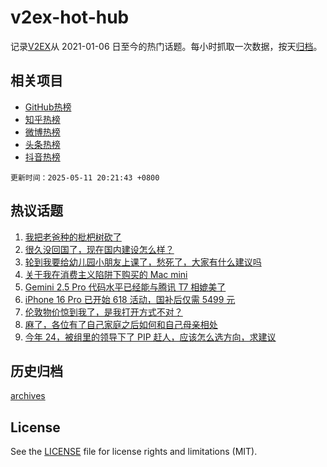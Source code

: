 # v2ex-hot-hub

 记录[V2EX](https://www.v2ex.com/)从 2021-01-06 日至今的热门话题。每小时抓取一次数据，按天[归档](archives)。
 
 ## 相关项目

- [GitHub热榜](https://github.com/lonnyzhang423/github-hot-hub)
- [知乎热榜](https://github.com/lonnyzhang423/zhihu-hot-hub)
- [微博热榜](https://github.com/lonnyzhang423/weibo-hot-hub)
- [头条热榜](https://github.com/lonnyzhang423/toutiao-hot-hub)
- [抖音热榜](https://github.com/lonnyzhang423/douyin-hot-hub)


 `更新时间：2025-05-11 20:21:43 +0800`

## 热议话题

1. [我把老爸种的枇杷树砍了](https://www.v2ex.com/t/1130950)
1. [很久没回国了，现在国内建设怎么样？](https://www.v2ex.com/t/1130924)
1. [轮到我要给幼儿园小朋友上课了，愁死了，大家有什么建议吗](https://www.v2ex.com/t/1130936)
1. [关于我在消费主义陷阱下购买的 Mac mini](https://www.v2ex.com/t/1130916)
1. [Gemini 2.5 Pro 代码水平已经能与腾讯 T7 相媲美了](https://www.v2ex.com/t/1130938)
1. [iPhone 16 Pro 已开始 618 活动，国补后仅需 5499 元](https://www.v2ex.com/t/1130942)
1. [伦敦物价惊到我了，是我打开方式不对？](https://www.v2ex.com/t/1130996)
1. [麻了，各位有了自己家庭之后如何和自己母亲相处](https://www.v2ex.com/t/1130925)
1. [今年 24，被组里的领导下了 PIP 赶人，应该怎么选方向，求建议](https://www.v2ex.com/t/1130899)

## 历史归档

[archives](archives)

## License

See the [LICENSE](LICENSE) file for license rights and limitations (MIT).
